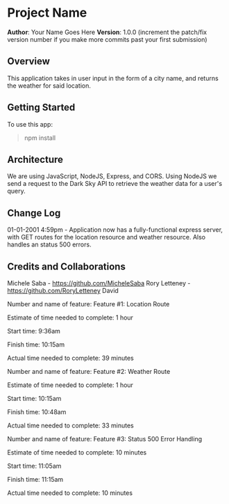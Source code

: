 # Project Name

**Author**: Your Name Goes Here
**Version**: 1.0.0 (increment the patch/fix version number if you make more commits past your first submission)

## Overview
This application takes in user input in the form of a city name, and returns the weather for said location.

## Getting Started
To use this app:
> npm install

## Architecture
We are using JavaScript, NodeJS, Express, and CORS. Using NodeJS we send a request to the Dark Sky API to retrieve the weather data for a user's query.

## Change Log
01-01-2001 4:59pm - Application now has a fully-functional express server, with GET routes for the location resource and weather resource. Also handles an status 500 errors.

## Credits and Collaborations
Michele Saba - https://github.com/MicheleSaba
Rory Letteney - https://github.com/RoryLetteney
David


Number and name of feature: Feature #1: Location Route

Estimate of time needed to complete: 1 hour

Start time: 9:36am

Finish time: 10:15am

Actual time needed to complete: 39 minutes

Number and name of feature: Feature #2: Weather Route

Estimate of time needed to complete: 1 hour

Start time: 10:15am

Finish time: 10:48am

Actual time needed to complete: 33 minutes

Number and name of feature: Feature #3: Status 500 Error Handling

Estimate of time needed to complete: 10 minutes

Start time: 11:05am

Finish time: 11:15am

Actual time needed to complete: 10 minutes
